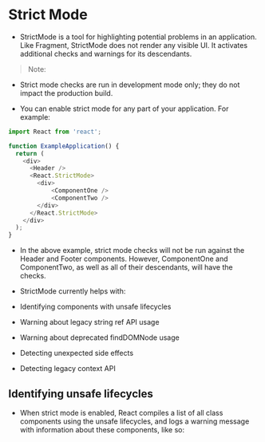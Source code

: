 # Strict Mode

* StrictMode is a tool for highlighting potential problems in an application. Like Fragment, StrictMode does not render any visible UI. It activates additional checks and warnings for its descendants.

> Note:

* Strict mode checks are run in development mode only; they do not impact the production build.

* You can enable strict mode for any part of your application. For example:

```ts
import React from 'react';

function ExampleApplication() {
  return (
    <div>
      <Header />
      <React.StrictMode>
        <div>
            <ComponentOne />
            <ComponentTwo />
        </div>
      </React.StrictMode>
    </div>
  );
}
```

* In the above example, strict mode checks will not be run against the Header and Footer components. However, ComponentOne and ComponentTwo, as well as all of their descendants, will have the checks.

* StrictMode currently helps with:

* Identifying components with unsafe lifecycles
* Warning about legacy string ref API usage
* Warning about deprecated findDOMNode usage
* Detecting unexpected side effects
* Detecting legacy context API

## Identifying unsafe lifecycles

* When strict mode is enabled, React compiles a list of all class components using the unsafe lifecycles, and logs a warning message with information about these components, like so: